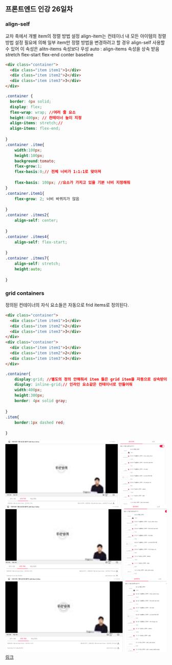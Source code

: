 ## 프론트엔드 인강 26일차

### align-self
교차 축에서 개별 item의 정렬 방법 설정
align-item는 컨테이너 내 모든 아이템의 정렬 방법 설정
필요에 의해 일부 item만 정렬 방법을 변경하려고 할 경우 align-self 사용할 수 있어
이 속성은 alitn-items 속성보다 우성
auto : align-items 속성을 상속 받음
stretch
flex-start
flex-end
conter
baseline
```html
<div class="container">
  <div class="item item1">1</div>
  <div class="item item2">2</div>
  <div class="item item3">3</div>
</div>
```

```css
.container {
  border: 4px solid;
  display: flex;
  flex-wrap: wrap; //여러 줄 요소
  height:400px; // 컨테이너 높이 지정
  align-items: stretch;//
  align-items: flex-end;
  
}
.container .itme{
    width:100px; 
    height:100px;
    background:tomato;
    flex-grow:1;
    flex-basis:0;// 전체 너비가 1:1:1로 맞아져

    flex-basis: 100px; //요소가 가지고 있을 기본 너비 지정해줘
}
.container.item1{
    flex-grow: 2; 너비 바뀌지가 않음

}
.container .itmes2{
    align-self: center;

}
.container .itmes4{
    align-self: flex-start;
    
}
.container .itmes7{
    align-self: stretch;
    height:auto;
    
}
```

### grid containers
정의된 컨테이너의 자식 요소들은 자동으로 frid items로 정의된다.
```html
<div class="container">
  <div class="item item1">1</div>
  <div class="item item2">2</div>
  <div class="item item3">3</div>
</div>
<div class="container">
  <div class="item item1">1</div>
  <div class="item item2">2</div>
  <div class="item item3">3</div>
</div>
```
```css
.container{
    display:grid; //별도의 정의 안해줘서 item 들은 grid item을 자동으로 상속받아 컨테이너가 하나의 블록요소처럼 위-> 아래로 쌓이도록 해줘
    display: inline-grid;// 인라인 요소같은 컨테이너로 만들어줘
    width:400px;
    height:300px;
    border: 4px solid gray;

}
.item{
    border:1px dashed red;

}

```

![screenshot](./img/1027_1.PNG)
![screenshot](./img/1027_2.PNG)
![screenshot](./img/1027_3.PNG)
[링크](https://bit.ly/3m0t8GM)